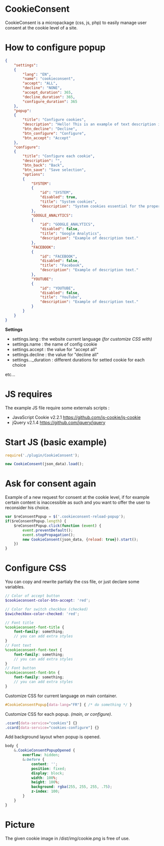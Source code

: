 # CookieConsent
CookieConsent is a micropackage (css, js, php) to easily manage user consent at the cookie level of a site.

# How to configure popup
```json
{ 
    "settings": 
    { 
        "lang": "EN",
        "name": "cookieconsent",
        "accept": "ALL",
        "decline": "NONE",
        "accept_duration": 365,
        "decline_duration": 365,
        "configure_duration": 365
    },
    "popup":
    {
        "title": "Configure cookies",
        "description": "Hello! This is an example of text description in cookie popup.",
        "btn_decline": "Decline",
        "btn_configure": "Configure",
        "btn_accept": "Accept"
    },
    "configure":
    {
        "title": "Configure each cookie",
        "description": "",
        "btn_back": "Back",
        "btn_save": "Save selection",
        "options":
        {
            "SYSTEM":
            {
                "id": "SYSTEM",
                "disabled": true,
                "title": "System cookies",
                "description": "System cookies essential for the proper functioning of the site."
            },
            "GOOGLE_ANALYTICS":
            {
                "id": "GOOGLE_ANALYTICS",
                "disabled": false,
                "title": "Google Analytics",
                "description": "Example of description text."
            },
            "FACEBOOK":
            {
                "id": "FACEBOOK",
                "disabled": false,
                "title": "Facebook",
                "description": "Example of description text."
            },
            "YOUTUBE":
            {
                "id": "YOUTUBE",
                "disabled": false,
                "title": "YouTube",
                "description": "Example of description text."
            }
        }
    }
}
```

**Settings**

- settings.lang : the website current language *(for customize CSS with)*
- settings.name : the name of config cookie
- settings.accept : the value for "accept all"
- settings.decline : the value for "decline all"
- settings..._duration : different durations for setted cookie for each choice 

etc...

# JS requires
The example JS file require some externals scripts :

- JavaScript Cookie v2.2.1 https://github.com/js-cookie/js-cookie
- jQuery v2.1.4 https://github.com/jquery/jquery

# Start JS (basic example)
```js
require('./plugin/CookieConsent');

new CookieConsent(json_data).load();
```

# Ask for consent again
Example of a new request for consent at the cookie level, if for example certain content is inaccessible as such and you want to offer the user to reconsider his choice.
```js
var $reConsentPopup = $('.cookieconsent-reload-popup');
if($reConsentPopup.length) {
    $reConsentPopup.click(function (event) {
        event.preventDefault();
        event.stopPropagation();
        new CookieConsent(json_data, {reload: true}).start();
    })
}
```

# Configure CSS
You can copy and rewrite partialy the css file, or just declare some variables.
```scss
// Color of accept button
$cookieconsent-color-btn-accept: 'red';

// Color for switch checkbox (checked)
$swicheckbox-color-checked: 'red';

// Font title
%cookieconsent-font-title {
    font-family: something;
    // you can add extra styles
}
// Font text
%cookieconsent-font-text {
    font-family: something;
    // you can add extra styles
}
// Font button
%cookieconsent-font-btn {
    font-family: something;
    // you can add extra styles
}
```

Customize CSS for current language on main container.
```css
#CookieConsentPopup[data-lang="FR"] { /* do something */ }
```

Customize CSS for each popup. *(main, or configure)*.
```css
.ccard[data-service="cookies"] {}
.ccard[data-service="cookies-configure"] {}
```

Add background layout when popup is opened.
```scss
body {
    &.CookieConsentPopupOpened {
        overflow: hidden;
        &:before {
            content: '';
            position: fixed;
            display: block;
            width: 100%;
            height: 100%;
            background: rgba(255, 255, 255, .75);
            z-index: 100;
        }
    }
}
```

# Picture
The given cookie image in /dist/img/cookie.png is free of use.